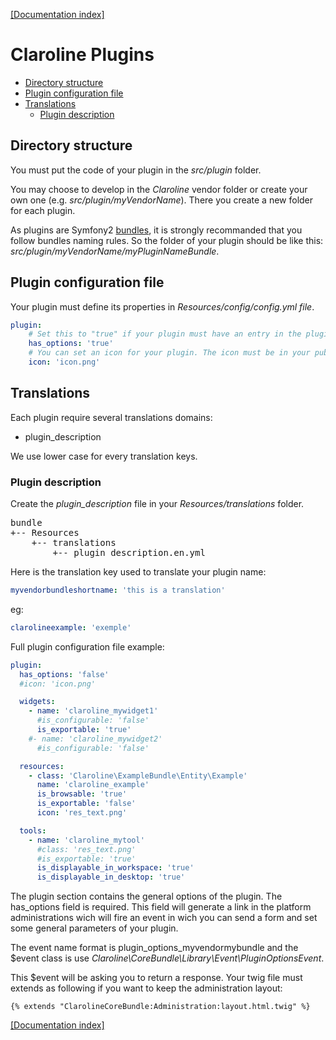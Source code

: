 [[Documentation index]][index_path]

Claroline Plugins
=================

- [Directory structure](#directory-structure)
- [Plugin configuration file](#plugin-configuration-file)
- [Translations](#translations)
  - [Plugin description](#plugin-description)

Directory structure
-------------------

You must put the code of your plugin in the *src/plugin* folder.

You may choose to develop in the *Claroline* vendor folder or create your own
one (e.g. *src/plugin/myVendorName*). There you create a new folder for each
plugin.

As plugins are Symfony2 [bundles][practices], it is strongly recommanded that
you follow bundles naming rules. So the folder of your plugin should be like
this: *src/plugin/myVendorName/myPluginNameBundle*.

Plugin configuration file
-------------------------

Your plugin must define its properties in *Resources/config/config.yml file*.

```yml
plugin:
    # Set this to "true" if your plugin must have an entry in the plugins configuration page.
    has_options: 'true'
    # You can set an icon for your plugin. The icon must be in your public/images/icons folder.
    icon: 'icon.png'
```

Translations
------------

Each plugin require several translations domains:

* plugin_description

We use lower case for every translation keys.

### Plugin description

Create the *plugin_description* file in your *Resources/translations* folder.

<pre>
bundle
+-- Resources
    +-- translations
        +-- plugin_description.en.yml
</pre>


Here is the translation key used to translate your plugin name:

```yml
myvendorbundleshortname: 'this is a translation'
```

eg:

```yml
clarolineexample: 'exemple'
```

[index_path]: ../index.md

Full plugin configuration file example:

```yml
plugin:
  has_options: 'false'
  #icon: 'icon.png'

  widgets:
    - name: 'claroline_mywidget1'
      #is_configurable: 'false'
      is_exportable: 'true'
    #- name: 'claroline_mywidget2'
      #is_configurable: 'false'

  resources:
    - class: 'Claroline\ExampleBundle\Entity\Example'
      name: 'claroline_example'
      is_browsable: 'true'
      is_exportable: 'false'
      icon: 'res_text.png'

  tools:
    - name: 'claroline_mytool'
      #class: 'res_text.png'
      #is_exportable: 'true'
      is_displayable_in_workspace: 'true'
      is_displayable_in_desktop: 'true'
```

The plugin section contains the general options of the plugin.
The has_options field is required. This field will generate a link in the
platform administrations wich will fire an event in wich you can send a form
and set some general parameters of your plugin.

The event name format is plugin_options_myvendormybundle and the $event class
is use *Claroline\CoreBundle\Library\Event\PluginOptionsEvent*.

This $event will be asking you to return a response. Your twig file must
extends as following if you want to keep the administration layout:

```django
{% extends "ClarolineCoreBundle:Administration:layout.html.twig" %}
```

[[Documentation index]][index_path]

[practices]: http://symfony.com/doc/2.0/cookbook/bundles/best_practices.html


